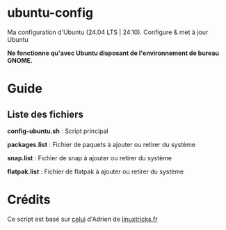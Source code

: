 # ubuntu-config

Ma configuration d'Ubuntu (24.04 LTS | 24.10). Configure & met à jour Ubuntu

**Ne fonctionne qu'avec Ubuntu disposant de l'environnement de bureau GNOME.**

# Guide

## Liste des fichiers

 **config-ubuntu.sh** : Script principal

 **packages.list** : Fichier de paquets à ajouter ou retirer du système

 **snap.list** : Fichier de snap à ajouter ou retirer du système

 **flatpak.list** : Fichier de flatpak à ajouter ou retirer du système

# Crédits

Ce script est basé sur [celui](https://github.com/aaaaadrien/fedora-config) d'Adrien de [linuxtricks.fr](https://www.linuxtricks.fr)
